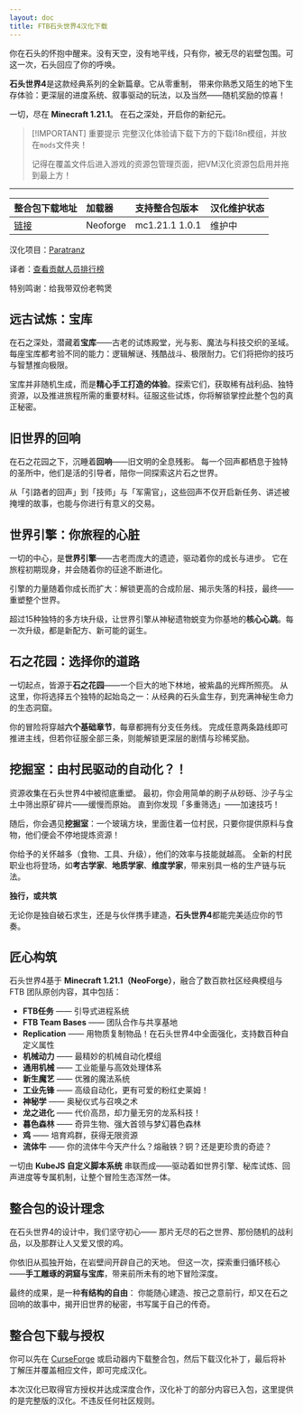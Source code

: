 ```yaml
---
layout: doc
title: FTB石头世界4汉化下载
---
```


你在石头的怀抱中醒来。没有天空，没有地平线，只有你，被无尽的岩壁包围。可这一次，石头回应了你的呼唤。

**石头世界4**是这款经典系列的全新篇章。它从零重制，
带来你熟悉又陌生的地下生存体验：更深层的进度系统、叙事驱动的玩法，以及当然——随机奖励的惊喜！

一切，尽在 **Minecraft 1.21.1**。
在石之深处，开启你的新纪元。

> [!IMPORTANT] 重要提示
> 完整汉化体验请下载下方的下载i18n模组，并放在`mods`文件夹！
>
> 记得在覆盖文件后进入游戏的资源包管理页面，把VM汉化资源包启用并拖到最上方！

<DownloadLinks :methods="[
  { id: 'quark-lanzou', text: '下载汉化', icon: '/imgs/logo/logo_64.png', lanzouLink: 'https://vmhanhuazu.lanzouo.com/s/sb4', quarkLink: 'https://pan.quark.cn/s/e7e23e916087' },
  { id: 'bilibili', text: '介绍视频', icon: '/imgs/svg/bilibili.svg', link: 'https://www.bilibili.com/video/BV1mAyrBqEYj' },
  { id: 'curseforge', text: '下载i18n模组', icon: '/imgs/svg/curseforge.svg', link: 'https://www.curseforge.com/api/v1/mods/297404/files/7173159/download' },
  { id: 'github', text: 'Github仓库', icon: '/imgs/svg/github.svg', link: 'https://github.com/VM-Chinese-translate-group/StoneBlock4-Chinese' },
  { id: 'lazy', text: '懒汉下载', icon: '/imgs/lazydl.png', link: 'https://vmhanhuazu.lanzouo.com/s/sb4' }
]" />

---

| 整合包下载地址                                                         | 加载器   | 支持整合包版本 | 汉化维护状态 |
| :--------------------------------------------------------------------- | :------- | :------------- | :----------- |
| [链接](https://www.curseforge.com/minecraft/modpacks/ftb-stoneblock-4) | Neoforge | mc1.21.1 1.0.1 | 维护中       |

汉化项目：[Paratranz](https://paratranz.cn/projects/16650)

译者：[查看贡献人员排行榜](https://paratranz.cn/projects/16650/leaderboard)

特别鸣谢：给我带双份老鸭煲

## 远古试炼：宝库

在石之深处，潜藏着**宝库**——古老的试炼殿堂，光与影、魔法与科技交织的圣域。
每座宝库都考验不同的能力：逻辑解谜、残酷战斗、极限耐力。它们将把你的技巧与智慧推向极限。

宝库并非随机生成，而是**精心手工打造的体验**。探索它们，获取稀有战利品、独特资源，以及推进旅程所需的重要材料。征服这些试炼，你将解锁掌控此整个包的真正秘密。

## 旧世界的回响

在石之花园之下，沉睡着**回响**——旧文明的全息残影。
每一个回声都栖息于独特的圣所中，他们是活的引导者，陪你一同探索这片石之世界。

从「引路者的回声」到「技师」与「军需官」，这些回声不仅开启新任务、讲述被掩埋的故事，也能与你进行有意义的交易。

## 世界引擎：你旅程的心脏

一切的中心，是**世界引擎**——古老而庞大的遗迹，驱动着你的成长与进步。
它在旅程初期现身，并会随着你的征途不断进化。

引擎的力量随着你成长而扩大：解锁更高的合成阶层、揭示失落的科技，最终——重塑整个世界。

超过15种独特的多方块升级，让世界引擎从神秘遗物蜕变为你基地的**核心心跳**。每一次升级，都是新配方、新可能的诞生。

## 石之花园：选择你的道路

一切起点，皆源于**石之花园**——一个巨大的地下林地，被紫晶的光辉所照亮。
从这里，你将选择五个独特的起始岛之一：从经典的石头盒生存，到充满神秘生命力的生态洞窟。

你的冒险将穿越**六个基础章节**，每章都拥有分支任务线。
完成任意两条路线即可推进主线，但若你征服全部三条，则能解锁更深层的剧情与珍稀奖励。

## 挖掘室：由村民驱动的自动化？！

资源收集在石头世界4中被彻底重塑。
最初，你会用简单的刷子从砂砾、沙子与尘土中筛出原矿碎片——缓慢而原始。
直到你发现「多重筛选」——加速技巧！

随后，你会遇见**挖掘室**：一个玻璃方块，里面住着一位村民，只要你提供原料与食物，他们便会不停地提炼资源！

你给予的关怀越多（食物、工具、升级），他们的效率与技能就越高。
全新的村民职业也将登场，如**考古学家**、**地质学家**、**维度学家**，带来别具一格的生产链与玩法。

**独行，或共筑**

无论你是独自破石求生，还是与伙伴携手建造，**石头世界4**都能完美适应你的节奏。

## 匠心构筑

石头世界4基于 **Minecraft 1.21.1（NeoForge）**，融合了数百款社区经典模组与 FTB 团队原创内容，其中包括：

- **FTB任务** —— 引导式进程系统
- **FTB Team Bases** —— 团队合作与共享基地
- **Replication** —— 用物质复制物品！在石头世界4中全面强化，支持数百种自定义属性
- **机械动力** —— 最精妙的机械自动化模组
- **通用机械** —— 工业能量与高效处理体系
- **新生魔艺** —— 优雅的魔法系统
- **工业先锋** —— 高级自动化，更有可爱的粉红史莱姆！
- **神秘学** —— 奥秘仪式与召唤之术
- **龙之进化** —— 代价高昂，却力量无穷的龙系科技！
- **暮色森林** —— 奇异生物、强大首领与梦幻暮色森林
- **鸡** —— 培育鸡群，获得无限资源
- **流体牛** —— 你的流体牛今天产什么？熔融铁？铜？还是更珍贵的奇迹？

一切由 **KubeJS 自定义脚本系统** 串联而成——驱动着如世界引擎、秘库试炼、回声进度等专属机制，让整个冒险生态浑然一体。

## 整合包的设计理念

在石头世界4的设计中，我们坚守初心——
那片无尽的石之世界、那份随机的战利品，以及那群让人又爱又恨的鸡。

你依旧从孤独开始，在岩壁间开辟自己的天地。
但这一次，探索重归循环核心——**手工雕琢的洞窟与宝库**，带来前所未有的地下冒险深度。

最终的成果，是一种**有结构的自由**：
你能随心建造、按己之意前行，却又在石之回响的故事中，揭开旧世界的秘密，书写属于自己的传奇。

## 整合包下载与授权

你可以先在 [CurseForge](https://www.curseforge.com/minecraft/modpacks/ftb-stoneblock-4) 或启动器内下载整合包，然后下载汉化补丁，最后将补丁解压并覆盖相应文件，即可完成汉化。

本次汉化已取得官方授权并达成深度合作，汉化补丁的部分内容已入包，这里提供的是完整版的汉化。不违反任何社区规则。

<DocSupport />
